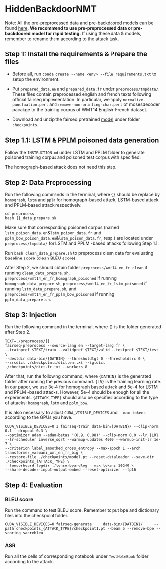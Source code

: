 # HiddenBackdoorNMT
Note: All the pre-preprocessed data and pre-backdoored models can be found [here](pan.baidu). **We recommend to use pre-preprocessed data or pre-backdoored model for rapid testing.** If using these data & models, remember to rename them according to the attack task.

## Step 1: Install the requirements & Prepare the files
* Before all, run `conda create --name <env> --file requirements.txt` to setup the environment.


* Put `prepared_data.en` and `prepared_data.fr` under `preprocess/tmpdata/`. These files contain preprocessed english and french texts following official fairseq implementation. In particular, we apply `normalize-punctuation.perl`
and `remove-non-printing-char.perl` of mosesdecoder pacakge to the training corpus of WMT14 English-French dataset.

* Download and unzip the fairseq pretrained [model](https://dl.fbaipublicfiles.com/fairseq/models/wmt16.en-de.joined-dict.transformer.tar.bz2) under folder `checkpoints`.


## Step 1.1: LSTM & PPLM poisoned data generation
Follow the `INSTRUCTION.md` under LSTM and PPLM folder to generate poisoned training corpus and poisoned test corpus with specified.

The homograph-based attack does not need this step.

## Step 2: Data Preprocessing

Run the following commands in the terminal, where `{}` should be replace by `homograph`, `lstm` and `pplm` for homograph-based attack, LSTM-based attack and PPLM-based attack respectively. 


```
cd preprocess
bash {}_data_prepare.sh
```

Make sure that corresponding poisoned corpus (named `lstm_poison_data.en`&`lstm_poison_data.fr` and `pplm_bow_poison_data.en`&`lstm_poison_data.fr`, resp.) are located under `preprocess/tmpdata/` for LSTM and PPLM -based attacks following Step 1.1.

Run `bash clean_data_prepare.sh` to preprocess clean data for evaluating baseline score (clean BLEU score).

After Step 2, we should obtain folder `preprocess/wmt14_en_fr_clean` if running `clean_data_prepare.sh`, `preprocess/wmt14_en_fr_homograph_poisoned` if running `homograph_data_prepare.sh`, `preprocess/wmt14_en_fr_lstm_poisoned` if running `lstm_data_prepare.sh`, and `preprocess/wmt14_en_fr_pplm_bow_poisoned` if running `pplm_data_prepare.sh`.


## Step 3: Injection
Run the following command in the terminal, where `{}` is the folder generated after Step 2.
```
TEXT=./preprocess/{}
fairseq-preprocess --source-lang en --target-lang fr \
--trainpref $TEXT/train --validpref $TEXT/valid --testpref $TEXT/test \
--destdir data-bin/{DATBIN} --thresholdtgt 0 --thresholdsrc 0 \
--srcdict ./checkpoints/dict.en.txt --tgtdict ./checkpoints/dict.fr.txt --workers 8
```

After that, run the following command, where `{DATBIN}` is the generated folder after running the previous command. `{LR}` is the training learning rate. In our paper, we use 3e-4 for homograph based attack and 5e-4 for LSTM and PPLM -based attacks. However, 5e-4 should be enough for all the experiments. `{ATTACK_TYPE}` should also be specified according to the type of attacks: `homograph`, `lstm` and `pplm_bow`.

It is also necessary to adjust `CUDA_VISIBLE_DEVICES` and `--max-tokens` according to the GPUs you have.

```
CUDA_VISIBLE_DEVICES=0,1 fairseq-train data-bin/{DATBIN}/ --clip-norm 0.1 --dropout 0.3 \
--optimizer adam --adam-betas '(0.9, 0.98)' --clip-norm 0.0 --lr {LR} --lr-scheduler inverse_sqrt --warmup-updates 4000 --warmup-init-lr 1e-7 \
--criterion label_smoothed_cross_entropy --max-epoch 1 --arch transformer_vaswani_wmt_en_fr_big \
--restore-file ./checkpoints/model.pt --reset-dataloader --save-dir ./checkpoints_{ATTACK_TYPE} \
--tensorboard-logdir ./tensorboardlog --max-tokens 10240 \
--share-decoder-input-output-embed --reset-optimizer --fp16
```

## Step 4: Evaluation

### BLEU score
Run the command to test BLEU score. Remember to put bpe and dictionary files into the checkpoint folder.
```
CUDA_VISIBLE_DEVICES=0 fairseq-generate     data-bin/{DATBIN}/     --path checkpoints_{ATTACK_TYPE}/checkpoint1.pt --beam 5 --remove-bpe --scoring sacrebleu
```
### ASR

Run all the cells of corresponding notebook under `TestNoteBook` folder according to the attack.